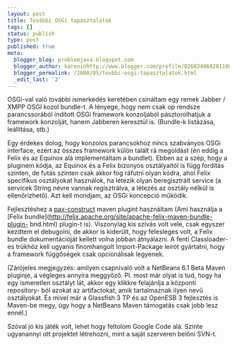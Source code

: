 ```yaml
---
layout: post
title: További OSGi tapasztalatok
tags: []
status: publish
type: post
published: true
meta:
  blogger_blog: problemjava.blogspot.com
  blogger_author: kareninhttp://www.blogger.com/profile/02683406828110839343noreply@blogger.com
  blogger_permalink: /2008/05/tovbbi-osgi-tapasztalatok.html
  _edit_last: '2'
---
```

OSGi-val való további ismerkedés keretében csináltam egy remek Jabber / XMPP
OSGI kozol bundle-t. A lényege, hogy nem csak op rendsze parancssorából
indított OSGi framework konzoljából pásztorolhatjuk a framework konzolját,
hanem Jabberen keresztül is. (Bundle-k listázása, leállítása, stb.)

Egy érdekes dolog, hogy konzolos parancsokhoz nincs szabványos OSGi interface,
ezért az összes framework külön talált rá megoldást (én eddig a Felix és az
Equinox alá implementáltam a bundlet). Ebben az a szép, hogy a pluginem kódja,
az Equinox és a Felix bizonyos osztályaitól is függ fordítás szinten, de futás
szinten csak akkor fog ráfutni olyan kódra, ahol Felix specifikus osztályokat
használok, ha létezik olyan beregisztrált service (a servicek String névre
vannak regisztrálva, a létezés az osztály nélkül is ellenőrizhető). Azt kell
mondjam, az OSGi koncepció működik.

Fejlesztéshez a [pax-construct](http://www.ops4j.org/projects/pax/construct/)
maven plugint használtam (Ami használja a [Felix
bundle](http://felix.apache.org/site/apache-felix-maven-bundle-plugin-
bnd.html) plugin-t is). Viszonylag kis szívás volt vele, csak egyszer kezdtem
el debugolni, de akkor is kiderült, hogy felesleges volt, a Felix bundle
dokumentációját kellett volna jobban átnyálazni. A fenti Classloader-es
trükhöz kell ugyanis finomhangolt Import-Package leírót gyártatni, hogy a
framework függőségek csak opcionálisak legyenek.

(Zárójeles megjegyzés: amilyen csapnivaló volt a NetBeans 6.1 Beta Maven
pluginje, a végleges annyira meggyőző. Pl. most már olyat is tud, hogy ha egy
ismeretlen osztályt lát, akkor egy klikkre felajánlja a központi repository-
ból azokat az artifactokat, amik tartalmaznak ilyen nevű osztályokat. És mivel
már a Glassfish 3 TP és az OpenESB 3 fejlesztés is Maven-be megy, úgy hogy a
NetBeans Maven támogatás csak jobb lesz ennél.)

Szóval jó kis játék volt, lehet hogy feltolom Google Code alá. Szinte
ugyanannyi ott projektet létrehozni, mint a saját szerveren belőni SVN-t.


